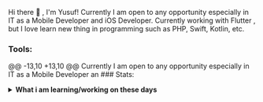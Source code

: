  Hi there 👋 , I'm Yusuf!
Currently I am open to any opportunity especially in IT as a Mobile Developer and iOS Developer. 
Currently working with Flutter , but I love learn new thing in programming such as PHP, Swift, Kotlin, etc.  

### Tools:
<p>
@@ -13,10 +13,10 @@ Currently I am open to any opportunity especially in IT as a Mobile Developer an
### Stats:
<details>
 <summary><strong>What i am learning/working on these days</strong></summary>
    - 🔭 I’m currently working on ... </br>
    - 🌱 I’m currently learning SwiftUI and UIKit </br>
    - 👯 I’m looking to collaborate on ... </br>
    - 🤔 I’m looking for help with ... </br>
    - 🔭 I’m currently working on RPA </br>
    - 🌱 I’m currently learning Python,SwiftUI and UIKit </br>
    - 👯 I’m looking to collaborate on Automation Project, Mobile Apps. </br>
    - 🤔 I’m looking for help with master of programming. hehe </br>
    - 💬 Ask me about anything.</br>
    - 📫 How to reach me: <a href="mailto:yusuf4587@gmail.com">Email me!</a>  </br>
    - 😄 Pronouns: He/Him </br>
